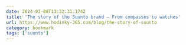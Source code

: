 ```yaml
---
date: 2024-03-08T13:32:31.174Z
title: 'The story of the Suunto brand – From compasses to watches'
url: https://www.hodinky-365.com/blog/the-story-of-suunto
category: bookmark
tags: ['suunto']
---
```

